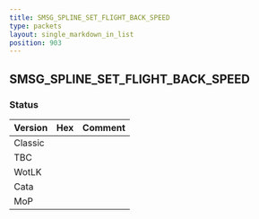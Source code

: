 ```yaml
---
title: SMSG_SPLINE_SET_FLIGHT_BACK_SPEED
type: packets
layout: single_markdown_in_list
position: 903
---
```


## SMSG_SPLINE_SET_FLIGHT_BACK_SPEED

### Status

Version | Hex | Comment
---------- | ---------- | ---------- 
Classic |  |  
TBC |  |  
WotLK |  |  
Cata |  |  
MoP |  |  